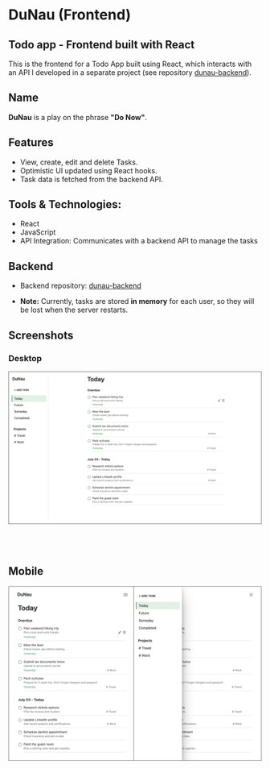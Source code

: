 # DuNau (Frontend)
## Todo app - Frontend built with React

This is the frontend for a Todo App built using React, which interacts with an API I developed in a separate project (see repository [dunau-backend](https://github.com/pass-r/dunau-backend)).

## Name

**DuNau** is a play on the phrase **"Do Now"**.


## Features

- View, create, edit and delete Tasks.
- Optimistic UI updated using React hooks.
- Task data is fetched from the backend API.


## Tools & Technologies:

- React
- JavaScript
- API Integration: Communicates with a backend API to manage the tasks


## Backend

- Backend repository: [dunau-backend](https://github.com/pass-r/dunau-backend)

- **Note:** Currently, tasks are stored **in memory** for each user, so they will be lost when the server restarts.


## Screenshots

### Desktop
![Desktop user interface](/images/GUI_desktop.png?raw=true)

<br>
<br>

## Mobile
![Mobile user interface](/images/GUI_mobile.png?raw=true)
